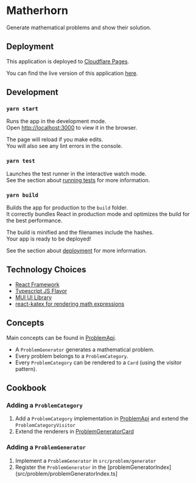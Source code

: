 # Matherhorn

Generate mathematical problems and show their solution.

## Deployment

This application is deployed to [Cloudflare Pages](https://pages.cloudflare.com/).

You can find the live version of this application [here](https://matherhorn.pages.dev/).

## Development

### `yarn start`

Runs the app in the development mode.\
Open [http://localhost:3000](http://localhost:3000) to view it in the browser.

The page will reload if you make edits.\
You will also see any lint errors in the console.

### `yarn test`

Launches the test runner in the interactive watch mode.\
See the section about [running tests](https://facebook.github.io/create-react-app/docs/running-tests) for more information.

### `yarn build`

Builds the app for production to the `build` folder.\
It correctly bundles React in production mode and optimizes the build for the best performance.

The build is minified and the filenames include the hashes.\
Your app is ready to be deployed!

See the section about [deployment](https://facebook.github.io/create-react-app/docs/deployment) for more information.

## Technology Choices

- [React Framework](https://reactjs.org/)
- [Typescript JS Flavor](https://www.typescriptlang.org/)
- [MUI UI Library](https://mui.com/)
- [react-katex for rendering math expressions](https://github.com/talyssonoc/react-katex)

## Concepts

Main concepts can be found in [ProblemApi](src/problem/ProblemApi.ts).

- A `ProblemGenerator` generates a mathematical problem.
- Every problem belongs to a `ProblemCategory`.
- Every `ProblemCategory` can be rendered to a `Card` (using the visitor pattern).

## Cookbook

### Adding a `ProblemCategory`

1. Add a `ProblemCategory` implementation in [ProblemApi](src/problem/ProblemApi.ts) and extend the `ProblemCategoryVisitor`
2. Extend the renderers in [ProblemGeneratorCard](src/problem/ProblemGeneratorCard.tsx)

### Adding a `ProblemGenerator`

1. Implement a `ProblemGenerator` in `src/problem/generator`
2. Register the `ProblemGenerator` in the [problemGeneratorIndex](src/problem/problemGeneratorIndex.ts]

